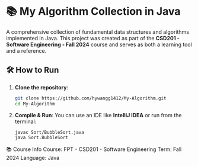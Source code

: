 # 📚 My Algorithm Collection in Java

A comprehensive collection of fundamental data structures and algorithms implemented in Java. This project was created as part of the **CSD201 - Software Engineering - Fall 2024** course and serves as both a learning tool and a reference.

## 🛠 How to Run

1. **Clone the repository**:
   ```bash
   git clone https://github.com/hywangg1412/My-Algorithm.git
   cd My-Algorithm
   
2. **Compile & Run**:
   You can use an IDE like **IntelliJ IDEA** or run from the terminal:
   ```bash
   javac Sort/BubbleSort.java
   java Sort.BubbleSort
   ```

📚 Course Info
Course: FPT - CSD201 - Software Engineering
Term: Fall 2024
Language: Java
